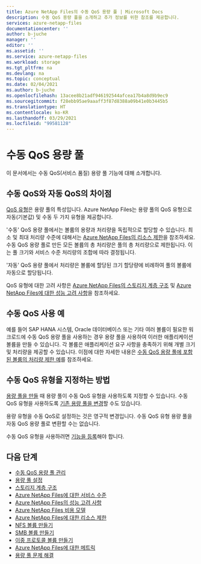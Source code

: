 ```yaml
---
title: Azure NetApp Files의 수동 QoS 용량 풀 | Microsoft Docs
description: 수동 QoS 용량 풀을 소개하고 추가 정보를 위한 참조를 제공합니다.
services: azure-netapp-files
documentationcenter: ''
author: b-juche
manager: ''
editor: ''
ms.assetid: ''
ms.service: azure-netapp-files
ms.workload: storage
ms.tgt_pltfrm: na
ms.devlang: na
ms.topic: conceptual
ms.date: 02/04/2021
ms.author: b-juche
ms.openlocfilehash: 13acee8b21adf946192544afcea17b4a8d9b9ec9
ms.sourcegitcommit: f28ebb95ae9aaaff3f87d8388a09b41e0b3445b5
ms.translationtype: HT
ms.contentlocale: ko-KR
ms.lasthandoff: 03/29/2021
ms.locfileid: "99581128"
---
```

# <a name="manual-qos-capacity-pool"></a>수동 QoS 용량 풀

이 문서에서는 수동 QoS(서비스 품질) 용량 풀 기능에 대해 소개합니다.

## <a name="how-manual-qos-differs-from-auto-qos"></a>수동 QoS와 자동 QoS의 차이점

[QoS 유형](azure-netapp-files-understand-storage-hierarchy.md#qos_types)은 용량 풀의 특성입니다. Azure NetApp Files는 용량 풀의 QoS 유형으로 자동(기본값) 및 수동 두 가지 유형을 제공합니다.  

'수동' QoS 용량 풀에서는 볼륨의 용량과 처리량을 독립적으로 할당할 수 있습니다. 최소 및 최대 처리량 수준에 대해서는 [Azure NetApp Files의 리소스 제한](azure-netapp-files-resource-limits.md#resource-limits)을 참조하세요. 수동 QoS 용량 풀로 만든 모든 볼륨의 총 처리량은 풀의 총 처리량으로 제한됩니다. 이는 풀 크기와 서비스 수준 처리량의 조합에 따라 결정됩니다. 

'자동' QoS 용량 풀에서 처리량은 볼륨에 할당된 크기 할당량에 비례하여 풀의 볼륨에 자동으로 할당됩니다.  

QoS 유형에 대한 고려 사항은 [Azure NetApp Files의 스토리지 계층 구조](azure-netapp-files-understand-storage-hierarchy.md) 및 [Azure NetApp Files에 대한 성능 고려 사항](azure-netapp-files-performance-considerations.md)을 참조하세요.

## <a name="example-of-using-manual-qos"></a>수동 QoS 사용 예

예를 들어 SAP HANA 시스템, Oracle 데이터베이스 또는 기타 여러 볼륨이 필요한 워크로드에 수동 QoS 용량 풀을 사용하는 경우 용량 풀을 사용하여 이러한 애플리케이션 볼륨을 만들 수 있습니다.  각 볼륨은 애플리케이션 요구 사항을 충족하기 위해 개별 크기 및 처리량을 제공할 수 있습니다.  이점에 대한 자세한 내용은 [수동 QoS 용량 풀에 포함된 볼륨의 처리량 제한 예](azure-netapp-files-service-levels.md#throughput-limit-examples-of-volumes-in-a-manual-qos-capacity-pool)를 참조하세요.  

## <a name="how-to-specify-the-manual-qos-type"></a>수동 QoS 유형을 지정하는 방법

[용량 풀을 만들](azure-netapp-files-set-up-capacity-pool.md) 때 용량 풀이 수동 QoS 유형을 사용하도록 지정할 수 있습니다.  수동 QoS 유형을 사용하도록 [기존 용량 풀을 변경](manage-manual-qos-capacity-pool.md#change-to-qos)할 수도 있습니다. 

용량 유형을 수동 QoS로 설정하는 것은 영구적 변경입니다. 수동 QoS 유형 용량 풀을 자동 QoS 용량 풀로 변환할 수는 없습니다. 

수동 QoS 유형을 사용하려면 [기능을 등록](manage-manual-qos-capacity-pool.md#register-the-feature)해야 합니다.  

## <a name="next-steps"></a>다음 단계

* [수동 QoS 용량 풀 관리](manage-manual-qos-capacity-pool.md)
* [용량 풀 설정](azure-netapp-files-set-up-capacity-pool.md)
* [스토리지 계층 구조](azure-netapp-files-understand-storage-hierarchy.md) 
* [Azure NetApp Files에 대한 서비스 수준](azure-netapp-files-service-levels.md)
* [Azure NetApp Files의 성능 고려 사항](azure-netapp-files-performance-considerations.md)
* [Azure NetApp Files 비용 모델](azure-netapp-files-cost-model.md)
* [Azure NetApp Files에 대한 리소스 제한](azure-netapp-files-resource-limits.md)
* [NFS 볼륨 만들기](azure-netapp-files-create-volumes.md)
* [SMB 볼륨 만들기](azure-netapp-files-create-volumes-smb.md)
* [이중 프로토콜 볼륨 만들기](create-volumes-dual-protocol.md)
* [Azure NetApp Files에 대한 메트릭](azure-netapp-files-metrics.md)
* [용량 풀 문제 해결](troubleshoot-capacity-pools.md)
